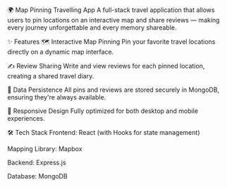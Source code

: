 🌍 Map Pinning Travelling App
A full-stack travel application that allows users to pin locations on an interactive map and share reviews — making every journey unforgettable and every memory shareable.

✨ Features
🗺️ Interactive Map Pinning
Pin your favorite travel locations directly on a dynamic map interface.

✍️ Review Sharing
Write and view reviews for each pinned location, creating a shared travel diary.

💾 Data Persistence
All pins and reviews are stored securely in MongoDB, ensuring they're always available.

📱 Responsive Design
Fully optimized for both desktop and mobile experiences.

🛠️ Tech Stack
Frontend: React (with Hooks for state management)

Mapping Library: Mapbox

Backend: Express.js

Database: MongoDB

